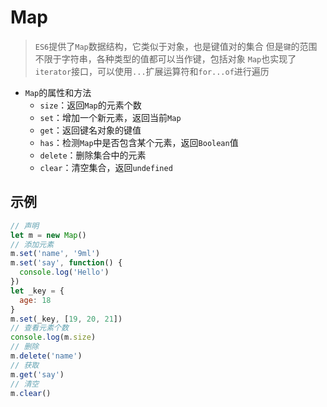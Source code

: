 # Map

> `ES6`提供了`Map`数据结构，它类似于对象，也是键值对的集合
> 但是`键`的范围不限于字符串，各种类型的值都可以当作键，包括对象
> `Map`也实现了`iterator`接口，可以使用`...`扩展运算符和`for...of`进行遍历

- `Map`的属性和方法
  - `size`：返回`Map`的元素个数
  - `set`：增加一个新元素，返回当前`Map`
  - `get`：返回键名对象的键值
  - `has`：检测`Map`中是否包含某个元素，返回`Boolean`值
  - `delete`：删除集合中的元素
  - `clear`：清空集合，返回`undefined`

## 示例

```javascript
// 声明
let m = new Map()
// 添加元素
m.set('name', '9ml')
m.set('say', function() {
  console.log('Hello')
})
let _key = {
  age: 18
}
m.set(_key, [19, 20, 21])
// 查看元素个数
console.log(m.size)
// 删除
m.delete('name')
// 获取
m.get('say')
// 清空
m.clear()
```
